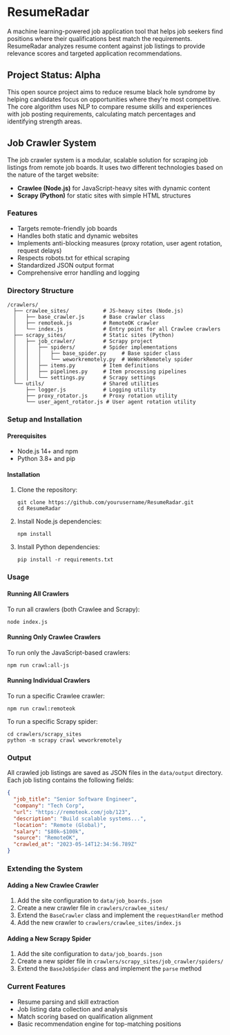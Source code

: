 # ResumeRadar

A machine learning-powered job application tool that helps job seekers find positions where their qualifications best match the requirements. ResumeRadar analyzes resume content against job listings to provide relevance scores and targeted application recommendations.

## Project Status: Alpha

This open source project aims to reduce resume black hole syndrome by helping candidates focus on opportunities where they're most competitive. The core algorithm uses NLP to compare resume skills and experiences with job posting requirements, calculating match percentages and identifying strength areas.

## Job Crawler System

The job crawler system is a modular, scalable solution for scraping job listings from remote job boards. It uses two different technologies based on the nature of the target website:

- **Crawlee (Node.js)** for JavaScript-heavy sites with dynamic content
- **Scrapy (Python)** for static sites with simple HTML structures

### Features

- Targets remote-friendly job boards
- Handles both static and dynamic websites
- Implements anti-blocking measures (proxy rotation, user agent rotation, request delays)
- Respects robots.txt for ethical scraping
- Standardized JSON output format
- Comprehensive error handling and logging

### Directory Structure

```
/crawlers/
  ├── crawlee_sites/           # JS-heavy sites (Node.js)
  │   ├── base_crawler.js      # Base crawler class
  │   ├── remoteok.js          # RemoteOK crawler
  │   └── index.js             # Entry point for all Crawlee crawlers
  ├── scrapy_sites/            # Static sites (Python)
  │   ├── job_crawler/         # Scrapy project
  │   │   ├── spiders/         # Spider implementations
  │   │   │   ├── base_spider.py     # Base spider class
  │   │   │   └── weworkremotely.py  # WeWorkRemotely spider
  │   │   ├── items.py         # Item definitions
  │   │   ├── pipelines.py     # Item processing pipelines
  │   │   └── settings.py      # Scrapy settings
  └── utils/                   # Shared utilities
      ├── logger.js            # Logging utility
      ├── proxy_rotator.js     # Proxy rotation utility
      └── user_agent_rotator.js # User agent rotation utility
```

### Setup and Installation

#### Prerequisites

- Node.js 14+ and npm
- Python 3.8+ and pip

#### Installation

1. Clone the repository:
   ```
   git clone https://github.com/yourusername/ResumeRadar.git
   cd ResumeRadar
   ```

2. Install Node.js dependencies:
   ```
   npm install
   ```

3. Install Python dependencies:
   ```
   pip install -r requirements.txt
   ```

### Usage

#### Running All Crawlers

To run all crawlers (both Crawlee and Scrapy):

```
node index.js
```

#### Running Only Crawlee Crawlers

To run only the JavaScript-based crawlers:

```
npm run crawl:all-js
```

#### Running Individual Crawlers

To run a specific Crawlee crawler:

```
npm run crawl:remoteok
```

To run a specific Scrapy spider:

```
cd crawlers/scrapy_sites
python -m scrapy crawl weworkremotely
```

### Output

All crawled job listings are saved as JSON files in the `data/output` directory. Each job listing contains the following fields:

```json
{
  "job_title": "Senior Software Engineer",
  "company": "Tech Corp",
  "url": "https://remoteok.com/job/123",
  "description": "Build scalable systems...",
  "location": "Remote (Global)",
  "salary": "$80k–$100k",
  "source": "RemoteOK",
  "crawled_at": "2023-05-14T12:34:56.789Z"
}
```

### Extending the System

#### Adding a New Crawlee Crawler

1. Add the site configuration to `data/job_boards.json`
2. Create a new crawler file in `crawlers/crawlee_sites/`
3. Extend the `BaseCrawler` class and implement the `requestHandler` method
4. Add the new crawler to `crawlers/crawlee_sites/index.js`

#### Adding a New Scrapy Spider

1. Add the site configuration to `data/job_boards.json`
2. Create a new spider file in `crawlers/scrapy_sites/job_crawler/spiders/`
3. Extend the `BaseJobSpider` class and implement the `parse` method

### Current Features
- Resume parsing and skill extraction
- Job listing data collection and analysis
- Match scoring based on qualification alignment
- Basic recommendation engine for top-matching positions
